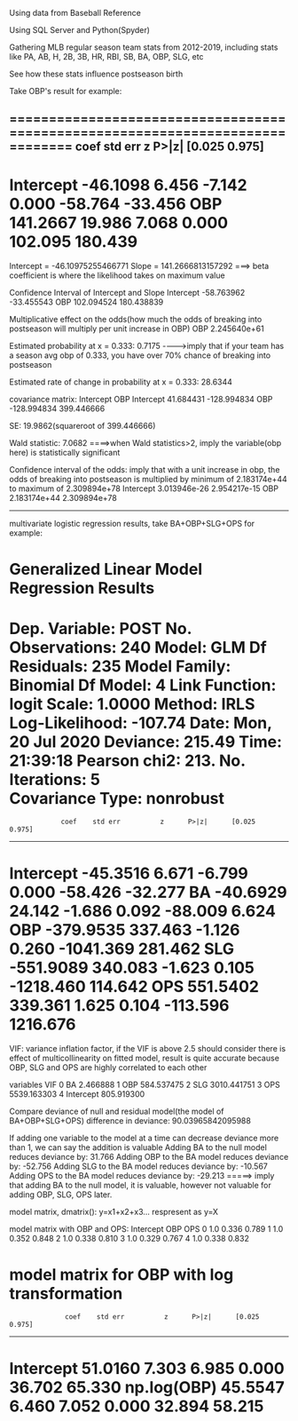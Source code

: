 Using data from Baseball Reference

Using SQL Server and Python(Spyder)

Gathering MLB regular season team stats from 2012-2019, including stats like PA, AB, H, 2B, 3B, HR, RBI, SB, BA, OBP, SLG, etc 

See how these stats influence postseason birth

Take OBP's result for example:

==============================================================================
                 coef    std err          z      P>|z|      [0.025      0.975]
------------------------------------------------------------------------------
Intercept    -46.1098      6.456     -7.142      0.000     -58.764     -33.456
OBP          141.2667     19.986      7.068      0.000     102.095     180.439
==============================================================================

Intercept = -46.10975255466771
Slope = 141.2666813157292 ===> beta coefficient is where the likelihood takes on maximum value

Confidence Interval of Intercept and Slope
Intercept  -58.763962  -33.455543
OBP        102.094524  180.438839

Multiplicative effect on the odds(how much the odds of breaking into postseason will multiply per unit increase in OBP)
OBP          2.245640e+61

Estimated probability at x = 0.333:  0.7175  ---->imply that if your team has a season avg obp of 0.333, you have over 70% chance of breaking into postseason

Estimated rate of change in probability at x = 0.333:  28.6344

covariance matrix:
            Intercept         OBP
Intercept   41.684431 -128.994834
OBP       -128.994834  399.446666

SE:  19.9862(squareroot of 399.446666)

Wald statistic:  7.0682 ====>when Wald statistics>2, imply the variable(obp here) is statistically significant

Confidence interval of the odds: imply that with a unit increase in obp, the odds of breaking into postseason is multiplied by minimum of 2.183174e+44 to maximum of 2.309894e+78
Intercept  3.013946e-26  2.954217e-15
OBP        2.183174e+44  2.309894e+78

---------------------------------------------------------------------------------------------------------------------------------------------------------------------------

multivariate logistic regression results, take BA+OBP+SLG+OPS for example:

Generalized Linear Model Regression Results                  
==============================================================================
Dep. Variable:                   POST   No. Observations:                  240
Model:                            GLM   Df Residuals:                      235
Model Family:                Binomial   Df Model:                            4
Link Function:                  logit   Scale:                          1.0000
Method:                          IRLS   Log-Likelihood:                -107.74
Date:                Mon, 20 Jul 2020   Deviance:                       215.49
Time:                        21:39:18   Pearson chi2:                     213.
No. Iterations:                     5                                         
Covariance Type:            nonrobust                                         
==============================================================================
                 coef    std err          z      P>|z|      [0.025      0.975]
------------------------------------------------------------------------------
Intercept    -45.3516      6.671     -6.799      0.000     -58.426     -32.277
BA           -40.6929     24.142     -1.686      0.092     -88.009       6.624
OBP         -379.9535    337.463     -1.126      0.260   -1041.369     281.462
SLG         -551.9089    340.083     -1.623      0.105   -1218.460     114.642
OPS          551.5402    339.361      1.625      0.104    -113.596    1216.676
==============================================================================

VIF: variance inflation factor, if the VIF is above 2.5 should consider there is effect of multicollinearity on fitted model, result is quite accurate because OBP, SLG and OPS are highly correlated to each other

   variables          VIF
0         BA     2.466888
1        OBP   584.537475
2        SLG  3010.441751
3        OPS  5539.163303
4  Intercept   805.919300

Compare deviance of null and residual model(the model of BA+OBP+SLG+OPS)
difference in deviance: 90.03965842095988

If adding one variable to the model at a time can decrease deviance more than 1, we can say the addition is valuable
Adding BA to the null model reduces deviance by:  31.766
Adding OBP to the BA model reduces deviance by:  -52.756
Adding SLG to the BA model reduces deviance by: -10.567
Adding OPS to the BA model reduces deviance by:  -29.213
=====> imply that adding BA to the null model, it is valuable, however not valuable for adding OBP, SLG, OPS later.

model matrix, dmatrix(): y=x1+x2+x3... respresent as y=X

model matrix with OBP and OPS:
   Intercept    OBP    OPS
0        1.0  0.336  0.789
1        1.0  0.352  0.848
2        1.0  0.338  0.810
3        1.0  0.329  0.767
4        1.0  0.338  0.832

model matrix for OBP with log transformation
===============================================================================
                  coef    std err          z      P>|z|      [0.025      0.975]
-------------------------------------------------------------------------------
Intercept      51.0160      7.303      6.985      0.000      36.702      65.330
np.log(OBP)    45.5547      6.460      7.052      0.000      32.894      58.215
===============================================================================










